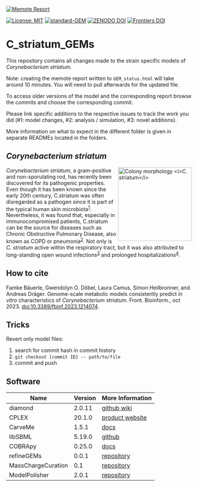 [![Memote Report](https://github.com/draeger-lab/C_striatum_GEMs/actions/workflows/memote_and_json_conversion.yml/badge.svg)](https://github.com/draeger-lab/C_striatum_GEMs/actions/workflows/memote_and_json_conversion.yml) 

[![License: MIT](https://img.shields.io/badge/License-MIT-yellow.svg)](https://opensource.org/licenses/MIT) [![standard-GEM](https://img.shields.io/badge/standard--GEM-yes-success)](https://github.com/MetabolicAtlas/standard-GEM)
[![ZENODO DOI](https://zenodo.org/badge/DOI/10.5281/zenodo.10066430.svg)](https://doi.org/10.5281/zenodo.10066430)
[![Frontiers DOI](https://img.shields.io/badge/Frontiers%20DOI-10.3389%2Ffbinf.2023.1214074-B4A069)](https://www.frontiersin.org/articles/10.3389/fbinf.2023.1214074/full)

# C_striatum_GEMs
This repository contains all changes made to the strain specific models of *Corynebacterium striatum*.

Note: creating the memote report written to `GEM_status.html` will take around 10 minutes. You will need to pull afterwards for the updated file.

To access older versions of the model and the corresponding report browse the commits and choose the corresponding commit.

Please link specific additions to the respective issues to track the work you did (#1: model changes, #2: analysis / simulation, #3: novel additions).

More information on what to expect in the different folder is given in separate READMEs located in the folders.

## *Corynebacterium striatum*
<img align="right" src="./data/Cstr_16_TSB.png" height="200"
title="Colony morphology <i>C. striatum</i>"
style="display: inline-block; margin: 0 auto; max-width: 300px"/>
*Corynebacterium striatum*, a gram-positive and non-sporulating rod, has recently been discovered for its pathogenic properties. Even though it has been known since the early 20th century, C.striatum was often disregarded as a pathogen since it is part of the typical human skin microbiota<sup>[1](https://www.ncbi.nlm.nih.gov/pmc/articles/PMC5655097/)</sup>. Nevertheless, it was found that, especially in immunocompromised patients, C.striatum can be the source for diseases such as Chronic Obstructive Pulmonary Disease, also known as COPD or pneumonia<sup>[2](https://jidc.org/index.php/journal/article/view/31954008)</sup>. Not only is *C. striatum* active within the respiratory tract, but it was also attributed to long-standing open wound infections<sup>[3](http://europepmc.org/article/MED/28208859)</sup> and prolonged hospitalizations<sup>[4](https://www.ncbi.nlm.nih.gov/pmc/articles/PMC6037610/)</sup>.

## How to cite
Famke Bäuerle, Gwendolyn O. Döbel, Laura Camus, Simon Heilbronner, and Andreas Dräger. 
Genome-scale metabolic models consistently predict *in vitro* characteristics of *Corynebacterium
striatum*. Front. Bioinform., oct 2023. [doi:10.3389/fbinf.2023.1214074](https://doi.org/10.3389/fbinf.2023.1214074).

## Tricks
Revert only model files:
1. search for commit hash in commit history
2. `git checkout [commit ID] -- path/to/file`
3. commit and push

## Software 
**Name** | **Version** | **More Information**
--- | --- | --- 
diamond | 2.0.11 | [github wiki](https://github.com/bbuchfink/diamond/wiki)
CPLEX | 20.1.0 | [product website](https://www.ibm.com/de-de/products/ilog-cplex-optimization-studio)
CarveMe | 1.5.1 | [docs](https://carveme.readthedocs.io/en/latest/)
libSBML | 5.19.0 | [github](https://github.com/sbmlteam/libsbml)
COBRApy | 0.25.0 | [docs](https://cobrapy.readthedocs.io/en/latest/)
refineGEMs | 0.0.1 | [repository](https://github.com/draeger-lab/refineGEMs)
MassChargeCuration | 0.1 | [repository](https://github.com/Biomathsys/MassChargeCuration)
ModelPolisher | 2.0.1 | [repository](https://github.com/draeger-lab/ModelPolisher)
